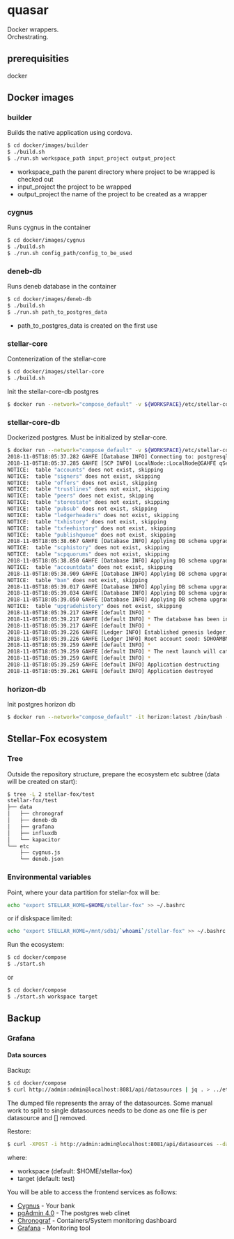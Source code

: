 # quasar
Docker wrappers.  
Orchestrating.  

## prerequisities
docker

## Docker images

### builder
Builds the native application using cordova.  
```bash
$ cd docker/images/builder
$ ./build.sh
$ ./run.sh workspace_path input_project output_project
```
* workspace_path the parent directory where project to be wrapped is checked out  
* input_project the project to be wrapped  
* output_project the name of the project to be created as a wrapper  

### cygnus
Runs cygnus in the container
```bash
$ cd docker/images/cygnus  
$ ./build.sh  
$ ./run.sh config_path/config_to_be_used  
```

### deneb-db
Runs deneb database in the container
```bash
$ cd docker/images/deneb-db
$ ./build.sh
$ ./run.sh path_to_postgres_data
```
* path_to_postgres_data is created on the first use

### stellar-core
Contenerization of the stellar-core
```bash
$ cd docker/images/stellar-core
$ ./build.sh
```
Init the stellar-core-db postgres
```bash
$ docker run --network="compose_default" -v ${WORKSPACE}/etc/stellar-core.cfg:/etc/stellar-core.cfg -it stellar-core:latest /bin/bash -c "stellar-core --conf /etc/stellar-core.cfg --newdb"
```

### stellar-core-db
Dockerized postgres.
Must be initialized by stellar-core.
```bash
$ docker run --network="compose_default" -v ${WORKSPACE}/etc/stellar-core.cfg:/etc/stellar-core.cfg -it stellar-core:latest /bin/bash -c "stellar-core --conf /etc/stellar-core.cfg --newdb"
2018-11-05T18:05:37.282 GAHFE [Database INFO] Connecting to: postgresql://dbname=core user=core password=******** host=fox_stellar_core_db port=5432
2018-11-05T18:05:37.285 GAHFE [SCP INFO] LocalNode::LocalNode@GAHFE qSet: 273af2
NOTICE:  table "accounts" does not exist, skipping
NOTICE:  table "signers" does not exist, skipping
NOTICE:  table "offers" does not exist, skipping
NOTICE:  table "trustlines" does not exist, skipping
NOTICE:  table "peers" does not exist, skipping
NOTICE:  table "storestate" does not exist, skipping
NOTICE:  table "pubsub" does not exist, skipping
NOTICE:  table "ledgerheaders" does not exist, skipping
NOTICE:  table "txhistory" does not exist, skipping
NOTICE:  table "txfeehistory" does not exist, skipping
NOTICE:  table "publishqueue" does not exist, skipping
2018-11-05T18:05:38.667 GAHFE [Database INFO] Applying DB schema upgrade to version 2
NOTICE:  table "scphistory" does not exist, skipping
NOTICE:  table "scpquorums" does not exist, skipping
2018-11-05T18:05:38.850 GAHFE [Database INFO] Applying DB schema upgrade to version 3
NOTICE:  table "accountdata" does not exist, skipping
2018-11-05T18:05:38.909 GAHFE [Database INFO] Applying DB schema upgrade to version 4
NOTICE:  table "ban" does not exist, skipping
2018-11-05T18:05:39.017 GAHFE [Database INFO] Applying DB schema upgrade to version 5
2018-11-05T18:05:39.034 GAHFE [Database INFO] Applying DB schema upgrade to version 6
2018-11-05T18:05:39.050 GAHFE [Database INFO] Applying DB schema upgrade to version 7
NOTICE:  table "upgradehistory" does not exist, skipping
2018-11-05T18:05:39.217 GAHFE [default INFO] * 
2018-11-05T18:05:39.217 GAHFE [default INFO] * The database has been initialized
2018-11-05T18:05:39.217 GAHFE [default INFO] * 
2018-11-05T18:05:39.226 GAHFE [Ledger INFO] Established genesis ledger, closing
2018-11-05T18:05:39.226 GAHFE [Ledger INFO] Root account seed: SDHOAMBNLGCE2MV5ZKIVZAQD3VCLGP53P3OBSBI6UN5L5XZI5TKHFQL4
2018-11-05T18:05:39.259 GAHFE [default INFO] *
2018-11-05T18:05:39.259 GAHFE [default INFO] * The next launch will catchup from the network afresh.
2018-11-05T18:05:39.259 GAHFE [default INFO] *
2018-11-05T18:05:39.259 GAHFE [default INFO] Application destructing
2018-11-05T18:05:39.261 GAHFE [default INFO] Application destroyed

```

### horizon-db
Init postgres horizon db
```bash
$ docker run --network="compose_default" -it horizon:latest /bin/bash -c "horizon db init --db-url=\"dbname=horizon user=horizon password=horizon host=fox_horizon_db port=5432 sslmode=disable\""
```

## Stellar-Fox ecosystem
### Tree
Outside the repository structure, prepare the ecosystem etc subtree (data will be created on start): 
```bash
$ tree -L 2 stellar-fox/test
stellar-fox/test
├── data
│   ├── chronograf
│   ├── deneb-db
│   ├── grafana
│   ├── influxdb
│   └── kapacitor
└── etc
    ├── cygnus.js
    └── deneb.json
```

### Environmental variables
Point, where your data partition for stellar-fox will be:
```bash
echo "export STELLAR_HOME=$HOME/stellar-fox" >> ~/.bashrc
```
or if diskspace limited:
```bash
echo "export STELLAR_HOME=/mnt/sdb1/`whoami`/stellar-fox" >> ~/.bashrc
```

Run the ecosystem:
```bash
$ cd docker/compose
$ ./start.sh
```
or

```bash
$ cd docker/compose
$ ./start.sh workspace target
```

## Backup
### Grafana
#### Data sources
Backup:
```bash
$ cd docker/compose
$ curl http://admin:admin@localhost:8081/api/datasources | jq . > ../etc/grafana/datasources/datasources.json
```
The dumped file represents the array of the datasources.
Some manual work to split to single datasources needs to be done as one file is per datasource and [] removed.

Restore:
```bash
$ curl -XPOST -i http://admin:admin@localhost:8081/api/datasources --data-binary @../etc/grafana/datasources/influx.json -H "Content-Type: application/json"
```

where:
* workspace (default: $HOME/stellar-fox)
* target (default: test)

You will be able to access the frontend services as follows:
* [Cygnus](http://127.0.0.1:8082) - Your bank
* [pgAdmin 4.0](http://127.0.0.1:8084) - The postgres web clinet
* [Chronograf](http://127.0.0.1:8888) - Containers/System monitoring dashboard
* [Grafana](http://127.0.0.1:8081) - Monitoring tool
